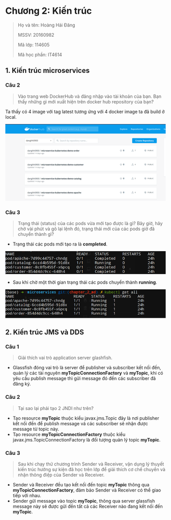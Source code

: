 # Chương 2: Kiến trúc

> Họ và tên: Hoàng Hải Đăng
>
> MSSV: 20160982
>
> Mã lớp: 114605
>
> Mã học phần: IT4614

## 1. Kiến trúc microservices

### Câu  2

> Vào trang web DockerHub và đăng nhập vào tài khoản của bạn. Bạn thấy những gì mới xuất hiện trên docker hub repository của bạn?

Ta thấy có 4 image với tag latest tương ứng với 4 docker image ta đã build ở local.

![](https://raw.githubusercontent.com/danghh-1998/distributed_systems/chapter_2_md/architecture/images/dockerhub.png)

### Câu 3

> Trạng thái (status) của các pods vừa mới tạo được là gì? Bây giờ, hãy chờ vài phút và gõ lại lệnh đó, trạng thái mới của các pods giờ đã chuyển thành gì?

- Trạng thái các pods mới tạo ra là __completed__.

![](https://raw.githubusercontent.com/danghh-1998/distributed_systems/chapter_2_md/architecture/images/pending.png)

- Sau khi chờ một thời gian trạng thái các pods chuyển thành __running__.

![](https://raw.githubusercontent.com/danghh-1998/distributed_systems/chapter_2_md/architecture/images/running.png)

## 2. Kiến trúc JMS và DDS

### Câu 1

> Giải thích vai trò application server glashfish.

- Glassfish đóng vai trò là server để publisher và subscriber kết nối đến, quản lý các tài nguyên __myTopicConnectionFactory__ và __myTopic__, khi có yêu cầu publish message thì gửi message đó đến các subscriber đã đăng ký.

### Câu 2

> Tại sao lại phải tạo 2 JNDI như trên?

- Tạo resource __myTopic__ thuộc kiểu javax.jms.Topic đây là nơi publisher kết nối đến để publish message vá các subscriber sẽ nhận được message từ topic này.
- Tạo resource __myTopicConnectionFactory__ thuộc kiểu javax.jms.TopicConnectionFactory là đối tượng quản lý topic __myTopic__.

### Câu 3

> Sau khi chạy thử chương trình Sender và Receiver, vận dụng lý thuyết kiến trúc hướng sự kiện đã học trên lớp để giải thích cơ chế chuyền và nhận thông điệp của Sender và Receiver.

- Sender và Receiver đều tạo kết nối đến topic __myTopic__ thông qua __myTopicConnectionFactory__, đảm bảo Sender và Receiver có thể giao tiếp với nhau.
- Sender gửi message vào topic __myTopic__, thông qua server glassfish message này sẽ được gửi đến tất cả các Receiver nào đang kết nối đến __myTopic__.

